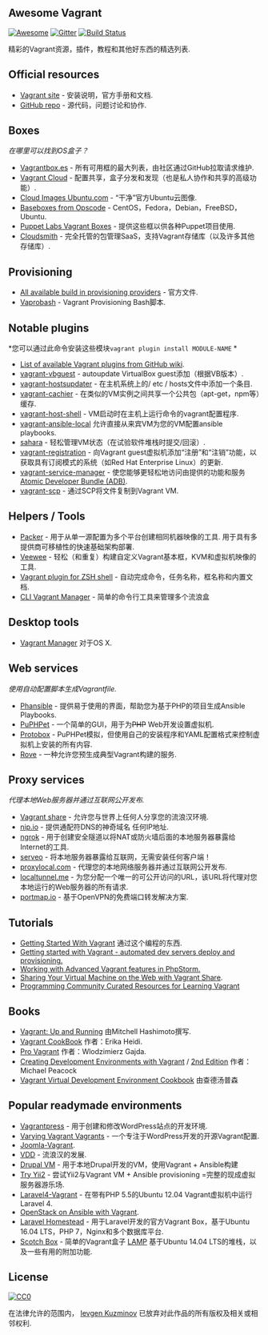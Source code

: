 ## Awesome Vagrant
[![Awesome](https://cdn.rawgit.com/sindresorhus/awesome/d7305f38d29fed78fa85652e3a63e154dd8e8829/media/badge.svg)](https://github.com/sindresorhus/awesome) [![Gitter](https://badges.gitter.im/Join%20Chat.svg)](https://gitter.im/iJackUA/awesome-vagrant?utm_source=badge&utm_medium=badge&utm_campaign=pr-badge) [![Build Status](https://api.travis-ci.org/iJackUA/awesome-vagrant.svg?branch=master)](https://travis-ci.org/iJackUA/awesome-vagrant)

精彩的Vagrant资源，插件，教程和其他好东西的精选列表.


## Official resources

* [Vagrant site](https://www.vagrantup.com/) - 安装说明，官方手册和文档.
* [GitHub repo](https://github.com/hashicorp/vagrant) - 源代码，问题讨论和协作.


## Boxes

*在哪里可以找到OS盒子？*

* [Vagrantbox.es](http://www.vagrantbox.es/) - 所有可用框的最大列表，由社区通过GitHub拉取请求维护.
* [Vagrant Cloud](https://app.vagrantup.com/boxes/search) - 配置共享，盒子分发和发现（也是私人协作和共享的高级功能）.
* [Cloud Images Ubuntu.com](https://cloud-images.ubuntu.com/vagrant/) - “干净”官方Ubuntu云图像.
* [Baseboxes from Opscode](https://github.com/chef/bento#current-baseboxes) -  CentOS，Fedora，Debian，FreeBSD，Ubuntu.
* [Puppet Labs Vagrant Boxes](http://puppet-vagrant-boxes.puppetlabs.com/) - 提供这些框以供各种Puppet项目使用.
* [Cloudsmith](https://cloudsmith.io) - 完全托管的包管理SaaS，支持Vagrant存储库（以及许多其他存储库）.

## Provisioning

* [All available build in provisioning providers](https://www.vagrantup.com/docs/provisioning/index.html) - 官方文件.
* [Vaprobash](http://fideloper.github.io/Vaprobash/index.html) -  Vagrant Provisioning Bash脚本.


## Notable plugins

*您可以通过此命令安装这些模块`vagrant plugin install MODULE-NAME` *

* [List of available Vagrant plugins from GitHub wiki](https://github.com/hashicorp/vagrant/wiki/Available-Vagrant-Plugins).
* [vagrant-vbguest](https://github.com/dotless-de/vagrant-vbguest) -  autoupdate VirtualBox guest添加（根据VB版本）.
* [vagrant-hostsupdater](https://github.com/cogitatio/vagrant-hostsupdater) - 在主机系统上的/ etc / hosts文件中添加一个条目.
* [vagrant-cachier](http://fgrehm.viewdocs.io/vagrant-cachier/) - 在类似的VM实例之间共享一个公共包（apt-get，npm等）缓存.
* [vagrant-host-shell](https://github.com/phinze/vagrant-host-shell) -  VM启动时在主机上运行命令的vagrant配置程序.
* [vagrant-ansible-local](https://github.com/jaugustin/vagrant-ansible-local)  允许直接从来宾VM为您的VM配置ansible playbooks.
* [sahara](https://github.com/jedi4ever/sahara) - 轻松管理VM状态（在试验软件堆栈时提交/回滚）.
* [vagrant-registration](https://github.com/projectatomic/adb-vagrant-registration) - 向Vagrant guest虚拟机添加“注册”和“注销”功能，以获取具有订阅模式的系统（如Red Hat Enterprise Linux）的更新.
* [vagrant-service-manager](https://github.com/projectatomic/vagrant-service-manager) - 使您能够更轻松地访问由提供的功能和服务 [Atomic Developer Bundle (ADB)](https://github.com/projectatomic/adb-atomic-developer-bundle).
* [vagrant-scp](https://github.com/invernizzi/vagrant-scp) - 通过SCP将文件复制到Vagrant VM.

## Helpers / Tools

* [Packer](https://www.packer.io/)   - 用于从单一源配置为多个平台创建相同机器映像的工具.  用于具有多提供商可移植性的快速基础架构部署.
* [Veewee](https://github.com/jedi4ever/veewee) - 轻松（和重复）构建自定义Vagrant基本框，KVM和虚拟机映像的工具.
* [Vagrant plugin for ZSH shell](https://github.com/robbyrussell/oh-my-zsh/wiki/Plugins#vagrant) - 自动完成命令，任务名称，框名称和内置文档.
* [CLI Vagrant Manager](https://github.com/MunGell/vgm) - 简单的命令行工具来管理多个流浪盒

## Desktop tools

* [Vagrant Manager](http://vagrantmanager.com/) 对于OS X.

## Web services

*使用自动配置脚本生成Vagrantfile.*

* [Phansible](http://phansible.com/) - 提供易于使用的界面，帮助您为基于PHP的项目生成Ansible Playbooks.
* [PuPHPet](https://puphpet.com/) - 一个简单的GUI，用于为<s>PHP</s> Web开发设置虚拟机.
* [Protobox](http://getprotobox.com/) -  PuPHPet模拟，但使用自己的安装程序和YAML配置格式来控制虚拟机上安装的所有内容.
* [Rove](http://rove.io/) - 一种允许您预生成典型Vagrant构建的服务.

## Proxy services

*代理本地Web服务器并通过互联网公开发布.*

* [Vagrant share](https://www.vagrantup.com/docs/share/) - 允许您与世界上任何人分享您的流浪汉环境.
* [nip.io](http://nip.io) - 提供通配符DNS的神奇域名
任何IP地址.
* [ngrok](https://ngrok.com/) - 用于创建安全隧道以将NAT或防火墙后面的本地服务器暴露给Internet的工具.
* [serveo](https://serveo.net/) - 将本地服务器暴露给互联网，无需安装任何客户端！
* [proxylocal.com](http://proxylocal.com) - 代理您的本地网络服务器并通过互联网公开发布.
* [localtunnel.me](https://localtunnel.github.io/www/) - 为您分配一个唯一的可公开访问的URL，该URL将代理对您本地运行的Web服务器的所有请求.
* [portmap.io](https://portmap.io/) - 基于OpenVPN的免费端口转发解决方案.

## Tutorials

* [Getting Started With Vagrant](http://www.thisprogrammingthing.com/2013/getting-started-with-vagrant/) 通过这个编程的东西.
* [Getting started with Vagrant - automated dev servers deploy and provisioning.](http://stdout.in/en/post/getting_started_with_vagrant_automated_dev_servers_deploy_and_provisioning)
* [Working with Advanced Vagrant features in PhpStorm.](http://confluence.jetbrains.com/display/PhpStorm/Working+with+Advanced+Vagrant+features+in+PhpStorm)
* [Sharing Your Virtual Machine on the Web with Vagrant Share](https://scotch.io/tutorials/sharing-your-virtual-machine-on-the-web-with-vagrant-share).
* [Programming Community Curated Resources for Learning Vagrant](https://hackr.io/tutorials/learn-vagrant)

## Books

* [Vagrant: Up and Running](https://www.amazon.com/Vagrant-Running-Virtualized-Development-Environments/dp/1449335837) 由Mitchell Hashimoto撰写.
* [Vagrant CookBook](https://leanpub.com/vagrantcookbook) 作者：Erika Heidi.
* [Pro Vagrant](https://www.amazon.com/Pro-Vagrant-Wlodzimierz-Gajda/dp/1484200748/) 作者：Wlodzimierz Gajda.
* [Creating Development Environments with Vagrant](http://shop.oreilly.com/product/9781849519182.do) / [2nd Edition](http://shop.oreilly.com/product/9781784397029.do) 作者：Michael Peacock
* [Vagrant Virtual Development Environment Cookbook](http://shop.oreilly.com/product/9781784393748.do) 由查德汤普森

## Popular readymade environments

* [Vagrantpress](https://github.com/vagrantpress/vagrantpress) - 用于创建和修改WordPress站点的开发环境.
* [Varying Vagrant Vagrants](https://github.com/Varying-Vagrant-Vagrants/VVV) - 一个专注于WordPress开发的开源Vagrant配置.
* [Joomla-Vagrant](https://github.com/joomlatools/joomlatools-vagrant).
* [VDD](https://www.drupal.org/project/vdd) - 流浪汉的发展.
* [Drupal VM](https://www.drupalvm.com/) - 用于本地Drupal开发的VM，使用Vagrant + Ansible构建
* [Try Yii2](https://github.com/iJackUA/try-yii2) - 尝试Yii2与Vagrant VM + Ansible provisioning =完整的现成虚拟服务器游乐场.
* [Laravel4-Vagrant](https://github.com/bryannielsen/Laravel4-Vagrant) - 在带有PHP 5.5的Ubuntu 12.04 Vagrant虚拟机中运行Laravel 4.
* [OpenStack on Ansible with Vagrant](https://github.com/openstack-ansible/openstack-ansible).
* [Laravel Homestead](https://laravel.com/docs/master/homestead) - 用于Laravel开发的官方Vagrant Box，基于Ubuntu 16.04 LTS，PHP 7，Nginx和多个数据库平台.
* [Scotch Box](https://scotch.io/bar-talk/announcing-scotch-box-2-0-our-dead-simple-vagrant-lamp-stack-improved) - 简单的Vagrant盒子 [LAMP](https://en.m.wikipedia.org/wiki/LAMP_%28software_bundle%29) 基于Ubuntu 14.04 LTS的堆栈，以及一些有用的附加功能.


## License

[![CC0](https://licensebuttons.net/p/zero/1.0/88x31.png)](https://creativecommons.org/publicdomain/zero/1.0/)

在法律允许的范围内， [Ievgen Kuzminov](http://stdout.in/) 已放弃对此作品的所有版权及相关或相邻权利.
